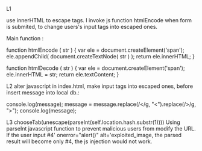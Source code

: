 L1

use innerHTML to escape <script> </script> tags.
I invoke js function htmlEncode when form is submited, to 
change users's input tags into escaped ones.

Main function :

function htmlEncode ( str ) {
 var ele = document.createElement('span');
 ele.appendChild( document.createTextNode( str ) );
 return ele.innerHTML;
}


function htmlDecode ( str ) {
 var ele = document.createElement('span');
 ele.innerHTML = str;
 return ele.textContent;
}


L2
alter javascript in index.html,
make input tags into escaped ones, before insert message into local db.:


console.log(message);
message = message.replace(/</g, "&lt;").replace(/>/g, "&gt;");
console.log(message);


L3
chooseTab(unescape(parseInt(self.location.hash.substr(1))))
Using parseInt javascript function to prevent malicious users from modify the URL.
 If the user input #4' onerror="alert()" alt='exploited_image, 
 the parsed result will become only #4, the js injection would not work.